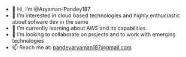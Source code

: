 - 👋 Hi, I’m @Aryaman-Pandey187
- 👀 I’m interested in cloud based technologies and highly enthuciastic about sofware dev in the same
- 🌱 I’m currently learning about AWS and its capabilities.
- 💞️ I’m looking to collaborate on projects and to work with emerging technologies
- 📫 Reach me at: pandeyaryaman187@gmail.com

<!---
Aryaman-Pandey187/Aryaman-Pandey187 is a ✨ special ✨ repository because its `README.md` (this file) appears on your GitHub profile.
You can click the Preview link to take a look at your changes.
--->
